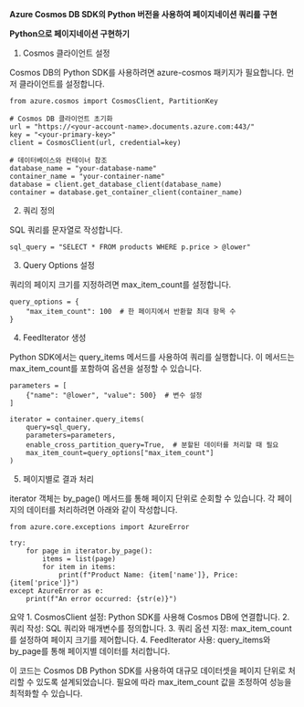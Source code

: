 **Azure Cosmos DB SDK의 Python 버전을 사용하여 페이지네이션 쿼리를 구현**

**Python으로 페이지네이션 구현하기**

1. Cosmos 클라이언트 설정

Cosmos DB의 Python SDK를 사용하려면 azure-cosmos 패키지가 필요합니다. 먼저 클라이언트를 설정합니다.
```
from azure.cosmos import CosmosClient, PartitionKey

# Cosmos DB 클라이언트 초기화
url = "https://<your-account-name>.documents.azure.com:443/"
key = "<your-primary-key>"
client = CosmosClient(url, credential=key)

# 데이터베이스와 컨테이너 참조
database_name = "your-database-name"
container_name = "your-container-name"
database = client.get_database_client(database_name)
container = database.get_container_client(container_name)
```
2. 쿼리 정의

SQL 쿼리를 문자열로 작성합니다.
```
sql_query = "SELECT * FROM products WHERE p.price > @lower"
```
3. Query Options 설정

쿼리의 페이지 크기를 지정하려면 max_item_count를 설정합니다.
```
query_options = {
    "max_item_count": 100  # 한 페이지에서 반환할 최대 항목 수
}
```
4. FeedIterator 생성

Python SDK에서는 query_items 메서드를 사용하여 쿼리를 실행합니다. 이 메서드는 max_item_count를 포함하여 옵션을 설정할 수 있습니다.
```
parameters = [
    {"name": "@lower", "value": 500}  # 변수 설정
]

iterator = container.query_items(
    query=sql_query,
    parameters=parameters,
    enable_cross_partition_query=True,  # 분할된 데이터를 처리할 때 필요
    max_item_count=query_options["max_item_count"]
)
```
5. 페이지별로 결과 처리

iterator 객체는 by_page() 메서드를 통해 페이지 단위로 순회할 수 있습니다. 각 페이지의 데이터를 처리하려면 아래와 같이 작성합니다.
```
from azure.core.exceptions import AzureError

try:
    for page in iterator.by_page():
        items = list(page)
        for item in items:
            print(f"Product Name: {item['name']}, Price: {item['price']}")
except AzureError as e:
    print(f"An error occurred: {str(e)}")
```
요약
	1.	CosmosClient 설정: Python SDK를 사용해 Cosmos DB에 연결합니다.
	2.	쿼리 작성: SQL 쿼리와 매개변수를 정의합니다.
	3.	쿼리 옵션 지정: max_item_count를 설정하여 페이지 크기를 제어합니다.
	4.	FeedIterator 사용: query_items와 by_page를 통해 페이지별 데이터를 처리합니다.

이 코드는 Cosmos DB Python SDK를 사용하여 대규모 데이터셋을 페이지 단위로 처리할 수 있도록 설계되었습니다. 필요에 따라 max_item_count 값을 조정하여 성능을 최적화할 수 있습니다.
